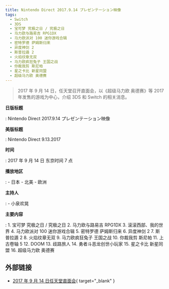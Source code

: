 ```yaml
---
title: Nintendo Direct 2017.9.14 プレゼンテーション映像
tags:
  - Switch
  - 3DS
  - 宝可梦 究极之日 / 究极之日
  - 马力欧与路易吉 RPG1DX
  - 马力欧派对 100 迷你游戏合辑
  - 密特罗德 萨姆斯归来
  - 异度神剑 2
  - 斯普拉遁 2
  - 火焰纹章无双
  - 马力欧疯狂兔子 王国之战
  - 你裁我剪 斯尼帕
  - 星之卡比 新星同盟
  - 超级马力欧 奥德赛
---
```


> 2017 年 9 月 14 日，任天堂召开直面会，以《超级马力欧 奥德赛》等 2017 年发售的游戏为中心，介绍 3DS 和 Switch 的相关消息。

**日版标题**

:   Nintendo Direct 2017.9.14 プレゼンテーション映像

**美版标题**

:   Nintendo Direct 9.13.2017

**时间**

:   2017 年 9 月 14 日 东京时间 7 点

**播放地区**

:   - 日本
	- 北美
	- 欧洲

**主持人**

:   - 小泉欢晃

**主要内容**

:   1. 宝可梦 究极之日 / 究极之日
	2. 马力欧与路易吉 RPG1DX
	3. 滚滚西部、我的世界
	4. 马力欧派对 100 迷你游戏合辑
	5. 密特罗德 萨姆斯归来
	6. 异度神剑 2
	7. 斯普拉遁 2
	8. 火焰纹章无双
	9. 马力欧疯狂兔子 王国之战
	10. 你裁我剪 斯尼帕
	11. 上古卷轴 5
	12. DOOM
	13. 歧路旅人
	14. 勇者斗恶龙创世小玩家
	15. 星之卡比 新星同盟
	16. 超级马力欧 奥德赛

## 外部链接

- [2017 年 9 月 14 日任天堂直面会](https://www.bilibili.com/video/BV1C7411q7oE/){ target="_blank" }
